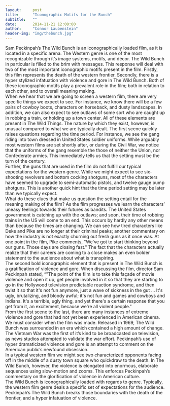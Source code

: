 ```yaml
---
layout:     post
title:      "Iconographic Motifs for the Bunch"
subtitle:   ""
date:       2014-11-21 12:00:00
author:     "Connor Laubenstein"
header-img: "img/thebunch.jpg"
---
```


<p>Sam Peckinpah’s The Wild Bunch is an iconographically loaded film, as it is located in a specific arena.  The Western genre is one of the most recognizable through it’s image systems, motifs, and décor.  The Wild Bunch in particular is filled to the brim with messages.  This response will deal with two of the most important iconographic motifs present in the film.  Firstly, this film represents the death of the western frontier.  Secondly, there is a hyper stylized infatuation with violence and gore in The Wild Bunch.  Both of these iconographic motifs play a prevalent role in the film; both in relation to each other, and to overall meaning making.<br>
	When we hear that we are going to screen a western film, there are very specific things we expect to see.  For instance, we know there will be a few pairs of cowboy boots, characters on horseback, and dusty landscapes.  In addition, we can also expect to see outlaws of some sort who are caught up in robbing a train, or holding up a town center.  All of these elements are present in The Wild Things.  The nature by which they exist, however, is unusual compared to what we are typically dealt.  The first scene quickly raises questions regarding the time period.  For instance, we see the gang riding into town dressed in United States soldier uniforms.  While arguably most western films are set shortly after, or during the Civil War, we notice that the uniforms of the gang resemble the those of neither the Union, nor Confederate armies.  This immediately tells us that the setting must be the turn of the century.<br>  
Further, the guns that are used in the film do not fulfill our typical expectations for the western genre.  While we might expect to see six-shooting revolvers and bottom cocking shotguns, most of the characters have seemed to upgrade to semi-automatic pistols, and twelve gauge pump shotguns.  This is another quick hint that the time period setting may be later than we typically expect.<br>
What do these clues that make us question the setting entail for the meaning making of the film?  As the film progresses we learn the characters’ uneasy feelings towards their futures as bandits.  The United States government is catching up with the outlaws; and soon, their time of robbing trains in the US will come to an end.  This occurs by hardly any other means than because the times are changing.  We can see how tired characters like Deke and Pike are no longer at their criminal peaks; another commentary on how the industry is not exactly churning out fresh guns as it once was.  At one point in the film, Pike comments, "We've got to start thinking beyond our guns. Those days are closing fast."  The fact that the characters actually realize that their careers are coming to a close makes an even bolder statement to the audience about what is transpiring.<br>
The second bold iconographic element that is present in The Wild Bunch is a gratification of violence and gore.  When discussing the film, director Sam Peckinpah stated, “"The point of the film is to take this façade of movie violence and open it up, get people involved in it so that they are starting to go in the Hollywood television predictable reaction syndrome, and then twist it so that it's not fun anymore, just a wave of sickness in the gut ... It's ugly, brutalizing, and bloody awful; it's not fun and games and cowboys and Indians. It's a terrible, ugly thing, and yet there's a certain response that you get from it, an excitement, because we're all violent people."<br> 
From the first scene to the last, there are many instances of extreme violence and gore that had not yet been experienced in American cinema.  We must consider when the film was made.  Released in 1969, The Wild Bunch was surrounded in an era which contained a high amount of change.  The Vietnam War was the first of it’s kind to be broadcasted on television, as news studios attempted to validate the war effort.  Peckinpah’s use of hyper dramaticized violence and gore is an attempt to comment on the American public’s newfound obsession.<br>  
In a typical western film we might see two characterized opponents facing off in the middle of a dusty town square who quickdraw to the death.  In The Wild Bunch, however, the violence is elongated into enormous, elaborate sequences using slow-motion and zooms.  This enforces Peckinpah’s commentary on the glorification of violence in American culture.<br>
The Wild Bunch is iconographically loaded with regards to genre.  Typically, the western film genre deals a specific set of expectations for the audience.  Peckinpah’s The Wild Bunch breaks those boundaries with the death of the frontier, and a hyper infatuation of violence.</p>

